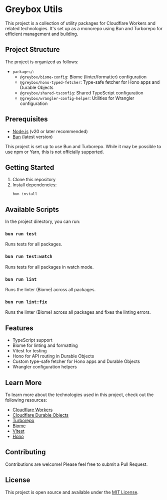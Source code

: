 # Greybox Utils

This project is a collection of utility packages for Cloudflare Workers and related technologies. It's set up as a monorepo using Bun and Turborepo for efficient management and building.

## Project Structure

The project is organized as follows:

- `packages/`:
  - `@greybox/biome-config`: Biome (linter/formatter) configuration
  - `@greybox/hono-typed-fetcher`: Type-safe fetcher for Hono apps and Durable Objects
  - `@greybox/shared-tsconfig`: Shared TypeScript configuration
  - `@greybox/wrangler-config-helper`: Utilities for Wrangler configuration

## Prerequisites

- [Node.js](https://nodejs.org/) (v20 or later recommended)
- [Bun](https://bun.sh/) (latest version)

This project is set up to use Bun and Turborepo. While it may be possible to use npm or Yarn, this is not officially supported.

## Getting Started

1. Clone this repository
2. Install dependencies:
   ```
   bun install
   ```

## Available Scripts

In the project directory, you can run:

### `bun run test`

Runs tests for all packages.

### `bun run test:watch`

Runs tests for all packages in watch mode.

### `bun run lint`

Runs the linter (Biome) across all packages.

### `bun run lint:fix`

Runs the linter (Biome) across all packages and fixes the linting errors.

## Features

- TypeScript support
- Biome for linting and formatting
- Vitest for testing
- Hono for API routing in Durable Objects
- Custom type-safe fetcher for Hono apps and Durable Objects
- Wrangler configuration helpers

## Learn More

To learn more about the technologies used in this project, check out the following resources:

- [Cloudflare Workers](https://developers.cloudflare.com/workers/)
- [Cloudflare Durable Objects](https://developers.cloudflare.com/workers/learning/using-durable-objects)
- [Turborepo](https://turbo.build/repo)
- [Biome](https://biomejs.dev/)
- [Vitest](https://vitest.dev/)
- [Hono](https://hono.dev/)

## Contributing

Contributions are welcome! Please feel free to submit a Pull Request.

## License

This project is open source and available under the [MIT License](LICENSE).
